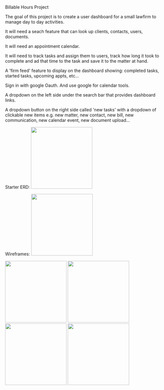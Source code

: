 Billable Hours Project

The goal of this project is to create a user dashboard for a small lawfirm to manage day to day activities.  

It will need a seach feature that can look up clients, contacts, users, documents.

It will need an appointment calendar.

It will need to track tasks and assign them to users, track how long it took to complete and ad that time to the task and save it to the matter at hand.

A 'firm feed' feature to display on the dashboard showing: completed tasks, started tasks, upcoming appts, etc...

Sign in with google Oauth.  And use google for calendar tools.

A dropdown on the left side under the search bar that provides dashboard links.

A dropdown button on the right side called 'new tasks' with a dropdown of clickable new items e.g. new matter, new contact, new bill, new communication, new calendar event, new document upload...

Starter ERD:
<img src="https://i.imgur.com/pb28IwQ.png" width="200">


Wireframes:
<img src="https://i.imgur.com/N0Jb1tt.jpg" width="200">

<img src="https://i.imgur.com/nY0PiWJ.jpg" width="200">

<img src="https://i.imgur.com/czr1wV8.jpg" width="200">

<img src="https://i.imgur.com/H0Rw1tM.jpg" width="200">

<img src="https://i.imgur.com/A1VgaLe.jpg" width="200">




